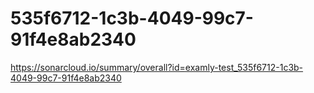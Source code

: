 # 535f6712-1c3b-4049-99c7-91f4e8ab2340
https://sonarcloud.io/summary/overall?id=examly-test_535f6712-1c3b-4049-99c7-91f4e8ab2340
